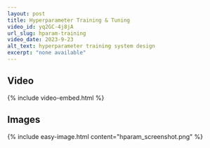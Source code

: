 ```yaml
---
layout: post
title: Hyperparameter Training & Tuning
video_id: yq2GC-4j8jA
url_slug: hparam-training
video_date: 2023-9-23
alt_text: hyperparameter training system design
excerpt: "none available"
---
```



## Video

{% include video-embed.html %}


## Images

{% include easy-image.html content="hparam_screenshot.png" %}

